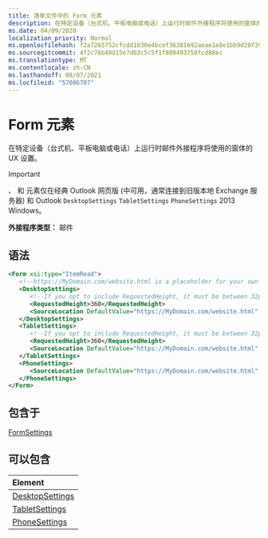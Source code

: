 ```yaml
---
title: 清单文件中的 Form 元素
description: 在特定设备（台式机、平板电脑或电话）上运行时邮件外接程序将使用的窗体的 UX 设置。
ms.date: 04/09/2020
localization_priority: Normal
ms.openlocfilehash: f2a7265752cfcdd1030e4bcef36381692aeae1e8e1bb9d20f393c495f6beb48f
ms.sourcegitcommit: 4f2c76b48d15e7d03c5c5f1f809493758fcd88ec
ms.translationtype: MT
ms.contentlocale: zh-CN
ms.lasthandoff: 08/07/2021
ms.locfileid: "57086707"
---
```

# <a name="form-element"></a>Form 元素

在特定设备（台式机、平板电脑或电话）上运行时邮件外接程序将使用的窗体的 UX 设置。

> [!IMPORTANT]
> 、 和 元素仅在经典 Outlook 网页版 (中可用，通常连接到旧版本地 Exchange 服务器) 和 Outlook `DesktopSettings` `TabletSettings` `PhoneSettings` 2013 Windows。

**外接程序类型：** 邮件

## <a name="syntax"></a>语法

```XML
<Form xsi:type="ItemRead">
   <!--https://MyDomain.com/website.html is a placeholder for your own add-in website.-->
   <DesktopSettings>
      <!--If you opt to include RequestedHeight, it must be between 32px to 450px, inclusive.-->
      <RequestedHeight>360</RequestedHeight>
      <SourceLocation DefaultValue="https://MyDomain.com/website.html" />
   </DesktopSettings>
   <TabletSettings>
      <!--If you opt to include RequestedHeight, it must be between 32px to 450px, inclusive.-->
      <RequestedHeight>360</RequestedHeight>
      <SourceLocation DefaultValue="https://MyDomain.com/website.html" />
   </TabletSettings>
   <PhoneSettings>
      <SourceLocation DefaultValue="https://MyDomain.com/website.html" />
   </PhoneSettings>
</Form>
```

## <a name="contained-in"></a>包含于

[FormSettings](formsettings.md)


## <a name="can-contain"></a>可以包含

|**Element**|
|:-----|
|[DesktopSettings](desktopsettings.md)|
|[TabletSettings](tabletsettings.md)|
|[PhoneSettings](phonesettings.md)|

